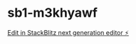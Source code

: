 # sb1-m3khyawf

[Edit in StackBlitz next generation editor ⚡️](https://stackblitz.com/~/github.com/drive32/sb1-m3khyawf)